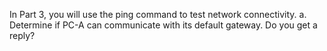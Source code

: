 In Part 3, you will use the ping command to test network connectivity.
a. Determine if PC-A can communicate with its default gateway. Do you get a reply?
